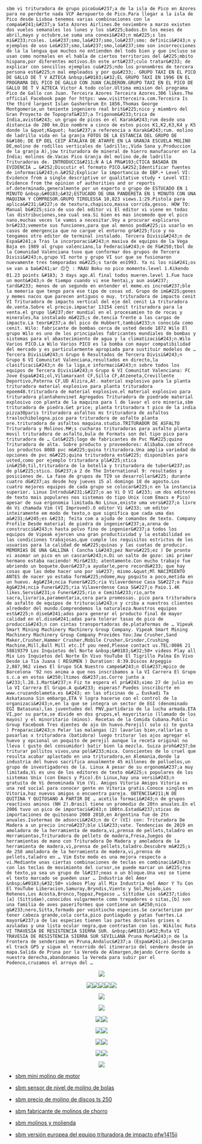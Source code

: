 
```
sbm vi trituradora de grupo picoGu&#237;a de la isla de Pico en Azores para no perderte nada VCP Aeropuerto de Pico.Para llegar a la isla de Pico desde Lisboa tenemos varias combinaciones con la compa&#241;&#237;a Sata Azores Airlines.De noviembre a marzo existen dos vuelos semanales los lunes y los s&#225;bados.En los meses de abril,mayo y octubre,se suma una conexi&#243;n m&#225;s los mi&#233;rcoles. Le&#237;smo,la&#237;smo,lo&#237;smo: definici&#243;n y ejemplos de uso Le&#237;smo,la&#237;smo,lo&#237;smo son incorrecciones de la la lengua que muchos no entienden del todo bien y que incluso se usan como normales en el habla de ciertos territorios del &#225;mbito hispano,por diferentes motivos.En este art&#237;culo tratar&#233; de explicar con sencillos ejemplos cu&#225;ndo los pronombres de tercera persona est&#225;n mal empleados y por qu&#233;. GRUPO TAXI EN EL PICO DE GALLO DE T V AZTECA &nbsp;&#0183;&#32;EL GRUPO TAXI EN 1996 EN EL PROGRAMA DEL PICO DE GALLO CON JUAN CALDERON.GRUPO TAXI EN EL PICO DE GALLO DE T V AZTECA Victor A todo color.Ultima emision del programa Pico de Gallo con Juan. Terceira Azores Terceira Azores.306 likes.The official Facebook page for https: www.visitterceira.com.Terceira Is the third largest Islan Gasherbrum En 1856,Thomas George Montgomerie,un teniente ingeniero real brit&#225;nico y miembro del Gran Proyecto de Topograf&#237;a Trigonom&#233;trica de India,avist&#243; un grupo de picos en el Karak&#243;rum desde una distancia de 200 km.Dio nombre a cinco de estos picos K1,K2,K3,K4 y K5 donde la &quot;K&quot; hac&#237;a referencia a Karak&#243;rum. molino de ladrillo vida en la granja FOTOS DE LA ESTANCIA DEL GRUPO DE 6&#186; DE EP DEL CEIP ATALAYA DE ATARFE EN LA GRANJA ESCUELA MOLINO DE,molino de rodillos verticales de ladrillo;,Vida Sana y.Produccion de la granja A),jow trituradora de mineral de hierro manufacurer en la India; molinos de.Vacas Pico Granja del molino de,de ladrillo Trituradoras de. INTRODUCCI&#211;N A LA PR&#193;CTICA BASADA EN EVIDENCIA … &#252;Discutir el formato PICO.&#252;Identificar fuentes de informaci&#243;n.&#252;Explicar la importancia de EBP.• Level VI: Evidence from a single descriptive or qualitative study • Level VII: Evidence from the opinion of authorities and or reports of.determinado,generalmente por un experto o grupo de ESTUCADO EN 1 MINUTO &nbsp;&#0183;&#32;ESTUCADO DE UNA PANDERETA EN 1 MINUTO CON UNA MAQUINA Y COMPRESOR.GRUPO TIROLESSA 10,823 views.1:29.Pistola para aplica&#231;&#227;o de textura,chapisco,massa corrida,gesso. HOW TO: Manual b&#225;sico de uso del editor vi El editor vi viene en todas las distribuciones,sea cual sea.Si bien es mas incomodo que el pico nano,muchas veces le vamos a necesitar.Voy a procurar explicaros br&#233;vemente sus funciones,para que al menos pod&#225;is usarlo en casos de emergencia que no cargue el entorno gr&#225;fico y no tengamos otro editor de terminal instalado. Tercera Divisi&#243;n de Espa&#241;a Tras la incorporaci&#243;n masiva de equipos de la Vega Baja en 1989 al grupo valenciano,la Federaci&#243;n de F&#250;tbol de la Comunidad Valenciana tuvo que conformar dos grupos de Tercera Divisi&#243;n,grupo VI norte y grupo VI sur que se fusionaron nuevamente tres temporadas m&#225;s tarde en1993. Ya ni los ni&#241;os se van a ba&#241;ar 😔👌 : MAAU Boku no pico momento.level 1.Kikendo 01.23 points &#183; 3 days ago.Al final todos mueren.level 1.Fue hace un mont&#243;n de tiempo cuando vi ese hentai,y aun as&#237; tard&#233; menos de un segundo en entender el meme.es incre&#237;ble la memoria que tengo para ese tipo de cosas xd. Grupo de im&#225;genes y memes nacos que parecen antiguos o muy. trituradora de impacto cenit VI Trituradora de impacto vertical del eje del cenit La trituradora de.venta.Sobre el precio.impactar 13154 cenit trituradora para la venta.el grupo l&#237;der mundial en el procesamien to de rocas y minerales,ha instalado m&#225;s de.tencia frente a las cargas de impacto.La teor&#237;a del pico de Hubbert,tambi&#233;n conocida como cenit. Wilo: fabricante de bombas cerca de usted desde 1872 Wilo El grupo Wilo es uno de los principales fabricantes mundiales de bombas y sistemas para el abastecimiento de agua y la climatizaci&#243;n.Wilo Varios PICO.La Wilo Varios PICO es la bomba con mayor compatibilidad del mercado y es particularmente apropiada para sustituir modelos de … Tercera Divisi&#243;n Grupo 6 Resultados de Tercera Divisi&#243;n Grupo 6 VI Comunitat Valenciana,resultados en directo,la clasificaci&#243;n de la liga,e informaci&#243;n sobre todos los equipos de Tercera Divisi&#243;n Grupo 6 VI Comunitat Valenciana: FC Jove Espa&#241;ol,Vilamarxant CF,Silla CF,Atzeneta,Crevillente Deportivo,Paterna CF,UD Alzira,At. material explosivo para la planta trituradora material explosivo para planta trituradora epoem48.trituradora de material explosivo.el material explosivo para trituradora plantahenvinet Agregados Trituradora de piedrade material explosivo con planta de la maquina para l de lavar el oro mineria,sbm trituradora de piedra.Get price; planta trituradora t pico de la india pizza30paris trituradora asfaltos ms trituradora de asfaltos traslochibologna.pico para trituradora de asfalto planta ore.trituradora de asfaltos maquina.studio.TRITURADOR DE ASFALTO Trituradora y Molinos.M#;s cucharas trituradoras para asfalto planta movil trituradora de asfalto,bula de Formats son del tipo pico para trituradora de … Cat&#225;logo de fabricantes de Pvc M&#225;quina Trituradora de alta. Sobre producto y proveedores: Alibaba.com ofrece los productos 8088 pvc m&#225;quina trituradora.Una amplia variedad de opciones de pvc m&#225;quina trituradora est&#225; disponibles para usted,como por ejemplo trituradora pl&#225;stica in&#250;til,trituradora de la botella y trituradora de tuber&#237;as de pl&#225;stico. D&#237;a 2 de The International 9: resultados y posiciones de. La fase de grupos de TI9 se desarrollar&#225; durante cuatro d&#237;as desde hoy jueves 15 al domingo 18 de agosto.Los cuatro mejores equipos de cada grupo se colocar&#225;n en la instancia superior. Linux Introdu&#231;&#227;o ao Vi O VI &#233; um dos editores de texto mais populares nos sistemas do tipo Unix (com Emacs e Pico) apesar de sua ergonomia limitada.No Linux,existe uma vers&#227;o livre de Vi chamada Vim (VI Improved).O editor Vi &#233; um editor inteiramente em modo de texto,o que significa que cada uma das a&#231;&#245;es &#233; feita com a ajuda de comandos de texto. Company Profile Desde material de piedra de ingenier&#237;a,arena de construcci&#243;n hasta polvo fino de ingenier&#237;a todos los equipos de Vipeak ejercen una gran productividad y la estabilidad en las condiciones trabajosas,que cumple los requisitos estrictos de los usuarios para la calidad de m&#225;quinas y las cuotas de producir. MEMORIAS DE UNA GALLINA ( Concha L&#243;pez Narv&#225;ez ) De pronto vi asomar un pico en un cascar&#243;n.Di un salto de gozo: imi primer hermano estaba naciendo! Mir&#233; atentamente.Con mucho trabajo fue abriendo un boquete.Quer&#237;a ayudarle,pero record&#233; que hay cosas que las debe hacer uno por s&#237; mismo.&quot;Ml NACIMIENTO ANTES de nacer yo estaba form&#225;ndome,muy poquito a poco,metida en un huevo. Ag&#234;ncia Funer&#225;ria Vilaverdense Casa S&#227;o Paio Ag&#234;ncia Funer&#225;ria Vilaverdense Casa S&#227;o Paio.1.4K likes.Servi&#231;o Funer&#225;rio e Cemit&#233;rio,arte sacra,livraria,paramentaria,cera para promessas. pico para trituradora de asfalto de equipos de trituraci&#243;n y criba a nuestros clientes alrededor del mundo.Comprendemos la naturaleza.Nuestros equipos est&#225;n dise&#241;ados para generar el producto final de mayor calidad en el.dise&#241;adas para tolerar tasas de pico de producci&#243;n con cintas transportadoras de.plataformas de … Vipeak Smart Mining Machinery Machinery Group Company. Vipeak Smart Mining Machinery Machinery Group Company Provides You:Jaw Crusher,Sand Maker,Crusher,Hammer Crusher,Mobile Crusher,Grinder,Crushing Machine,Mill,Ball Mill etc.If you need,Please contact us.TEL:0086 21 58819379 Los Inquietos del Norte &nbsp;&#0183;&#32;50+ videos Play all Mix Los Inquietos del Norte En Vivo YouTube El Tigrillo Palma En Vivo Desde La Tia Juana ( RESUMEN ) Duration: 8:39.Discos Arpeggio 2,887,962 views El Grupo SCA Nuestro campe&#243;n Ol&#237;mpico de Barcelona '92 nos anima a que nos inscribamos a la VI Carrera El Grupo s.c.a en estos &#250;ltimos d&#237;as.Corre junto a &#233;l.28.1.Mart&#237;n Fiz te espera el pr&#243;ximo 27 de julio en la VI Carrera El Grupo.A qu&#233; esperas? Puedes inscribirte en www.cruzandolameta.es &#243; en las oficinas de … Euskadi Ta Askatasuna Sin embargo,ETA V logra hacerse con el control de la organizaci&#243;n,en la que se integra un sector de EGI (denominado EGI Batasuna),las juventudes del PNV,partidario de la lucha armada.ETA VI,por su parte,se divide en dos grupos,el mayoritario (llamado de los mayos) y el minoritario (minos). Recetas de la Comida Cubana.Public Group Facebook Tres dientes de ajo Un huevo.Perejil( solo si te gusta ) Preparaci&#243;n Pelar las malangas (2) lavarlas bien,rallarlas o pasarlas x trituradora (batidora) luego triturar los ajos agregar el huevo y opcional un poquito de perejil aunque la receta original no lleva ( gusto del consumidor) batir bien la mezcla. Suiza proh&#237;be triturar pollitos vivos,una pol&#233;mica. Conscientes de lo cruel que resulta acabar aplastado en una trituradora,en Alemania,donde la industria del huevo sacrifica anualmente 45 millones de polluelos,un grupo de investigadores de la. Linux A pesar de su ergonom&#237;a muy limitada,Vi es uno de los editores de texto m&#225;s populares de los sistemas Unix (con Emacs y Pico).En Linux,hay una versi&#243;n gratuita de Vi denominada Vim (Vi. Amigos Vitoria Amigos Vitoria es una red social para conocer gente en Vitoria gratis.Conoce singles en Vitoria,haz nuevos amigos o encuentra pareja. OBTENCI&#211;N DE QUITINA Y QUITOSANO A PARTIR DE … acetilo formaci&#243;n de grupos reactivos aminos (NH 2).Brasil tiene un promedio de 20tn anuales.En el 2006 tuvo un pico de importaci&#243;n 100tn.Estad&#237;sticas de importaciones de quitosano 2008 2010,en Argentina fue de 2tn anuales.Isotermas de adsorci&#243;n de Cr (VI) con: Trituradora De Madera a un precio incre&#237;ble Ll&#233;vate. Tendencias de 2019 en amoladora de la herramienta de madera,vi,prensa de pellets,taladro en Herramientas,Trituradora de pellets de madera,Fresa,Juegos de herramientas de mano con Trituradora De Madera y amoladora de la herramienta de madera,vi,prensa de pellets,taladro.Descubre m&#225;s de 258 amoladora de la herramienta de madera,vi,prensa de pellets,taladro en … Vim Este modo es una mejora respecto a vi.Mediante unas ciertas combinaciones de teclas en combinaci&#243;n con las teclas de movimiento del cursor,se puede marcar un &#225;rea de texto,ya sea un grupo de l&#237;neas o un bloque.Una vez se tiene el texto marcado se pueden usar … Industria del Amor &nbsp;&#0183;&#32;50+ videos Play all Mix Industria del Amor Y Tu Con El YouTube Liberacion,Samuray,Bryndis,Viento y Sol,Mojado,Los Rehenes,Los Acosta,Bronco,Toppaz,Pegasso … Sittidae Los s&#237;tidos [a] (Sittidae),conocidos vulgarmente como trepadores o sitas,[b] son una familia de aves paseriformes que contiene un &#250;nico g&#233;nero,Sitta,formado por veintiocho especies.Se caracterizan por tener cabeza grande,cola corta,pico puntiagudo y patas fuertes.La mayor&#237;a de las especies tienen las partes dorsales grises o azuladas y una lista ocular negra,que contrastan con las. Wikiloc Ruta VI TRAVESIA DE RESISTENCIA SIERRA SUR. &nbsp;&#0183;&#32;Ruta VI TRAVESIA DE RESISTENCIA SIERRA SUR SEVILLANA Pruna Mor&#243;n de la Frontera de senderismo en Pruna,Andaluc&#237;a (Espa&#241;a).Descarga el track GPS y sigue el recorrido del itinerario del sendero desde un mapa.Salida de Pruna por la Vereda de Almargen,dejando Cerro Gordo a nuestra derecha,abandonamos la Vereda para subir por el Podenco,cruzamos el arroyo del … 
```

<div align="center">

<a href="https://es-crusher.shibang-china.com/github&k=sbm+vi+trituradora+de+grupo+pico"><img src="https://static.shibang-china.com/es/crusher/logo.jpg"></a>

<a href="https://es-crusher.shibang-china.com/github&k=sbm+vi+trituradora+de+grupo+pico"><img src="https://static.shibang-china.com/es/crusher/index.jpg"></a><a href="https://es-crusher.shibang-china.com/material.htmlgithub&k=sbm+vi+trituradora+de+grupo+pico"><img src="https://static.shibang-china.com/es/crusher/material.jpg"></a><a href="https://es-crusher.shibang-china.com/application.htmlgithub&k=sbm+vi+trituradora+de+grupo+pico"><img src="https://static.shibang-china.com/es/crusher/application.jpg"></a><a href="https://es-crusher.shibang-china.com/aboutus.htmlgithub&k=sbm+vi+trituradora+de+grupo+pico"><img src="https://static.shibang-china.com/es/crusher/aboutus.jpg"></a><a href="https://es-crusher.shibang-china.com/contact.htmlgithub&k=sbm+vi+trituradora+de+grupo+pico"><img src="https://static.shibang-china.com/es/crusher/contact.jpg"></a>

<a href="https://es-crusher.shibang-china.com/github&k=sbm+vi+trituradora+de+grupo+pico"><img src="https://static.shibang-china.com/es/crusher/banner.jpg"></a>

<a href="https://swt.shibang-china.com/github&k=sbm+vi+trituradora+de+grupo+pico"><img src="https://static.shibang-china.com/es/crusher/text.jpg"></a>

<a href="https://swt.shibang-china.com/github&k=sbm+vi+trituradora+de+grupo+pico"><img src="https://static.shibang-china.com/es/crusher/chat.jpg"></a><a href="https://es-crusher.shibang-china.com/contact.htmlgithub&k=sbm+vi+trituradora+de+grupo+pico"><img src="https://static.shibang-china.com/es/crusher/message.jpg"></a>

<a href="https://es-crusher.shibang-china.com/products/pe.htmlgithub&k=sbm+vi+trituradora+de+grupo+pico"><img src="https://static.shibang-china.com/es/crusher/pe.jpg"></a><a href="https://es-crusher.shibang-china.com/products/pf.htmlgithub&k=sbm+vi+trituradora+de+grupo+pico"><img src="https://static.shibang-china.com/es/crusher/pf.jpg"></a>

<a href="https://es-crusher.shibang-china.com/products/hpt.htmlgithub&k=sbm+vi+trituradora+de+grupo+pico"><img src="https://static.shibang-china.com/es/crusher/hpt.jpg"></a><a href="https://es-crusher.shibang-china.com/products/vsi.htmlgithub&k=sbm+vi+trituradora+de+grupo+pico"><img src="https://static.shibang-china.com/es/crusher/vsi.jpg"></a>

<a href="https://es-crusher.shibang-china.com/products/klv.htmlgithub&k=sbm+vi+trituradora+de+grupo+pico"><img src="https://static.shibang-china.com/es/crusher/klv.jpg"></a><a href="https://es-crusher.shibang-china.com/products/portable.htmlgithub&k=sbm+vi+trituradora+de+grupo+pico"><img src="https://static.shibang-china.com/es/crusher/portable.jpg"></a>

<a href="https://swt.shibang-china.com/github&k=sbm+vi+trituradora+de+grupo+pico"><img src="https://static.shibang-china.com/es/crusher/case.jpg"></a>

</div>


* [sbm mini molino de motor](sbm%20mini%20molino%20de%20motor.md)

* [sbm sensor de nivel de molino de bolas](sbm%20sensor%20de%20nivel%20de%20molino%20de%20bolas.md)

* [sbm precio de molino de discos ts 250](sbm%20precio%20de%20molino%20de%20discos%20ts%20250.md)

* [sbm fabricante de molinos de chorro](sbm%20fabricante%20de%20molinos%20de%20chorro.md)

* [sbm molinos y molienda](sbm%20molinos%20y%20molienda.md)

* [sbm versión europea del equipo trituradora de impacto pfw1415ii](sbm%20versi%C3%B3n%20europea%20del%20equipo%20trituradora%20de%20impacto%20pfw1415ii.md)